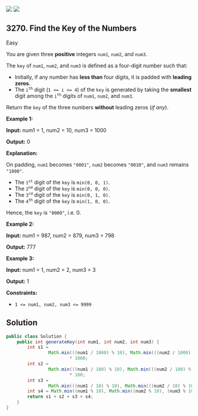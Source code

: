 [![](https://img.shields.io/github/stars/javadev/LeetCode-in-Java?label=Stars&style=flat-square)](https://github.com/javadev/LeetCode-in-Java)
[![](https://img.shields.io/github/forks/javadev/LeetCode-in-Java?label=Fork%20me%20on%20GitHub%20&style=flat-square)](https://github.com/javadev/LeetCode-in-Java/fork)

## 3270\. Find the Key of the Numbers

Easy

You are given three **positive** integers `num1`, `num2`, and `num3`.

The `key` of `num1`, `num2`, and `num3` is defined as a four-digit number such that:

*   Initially, if any number has **less than** four digits, it is padded with **leading zeros**.
*   The <code>i<sup>th</sup></code> digit (`1 <= i <= 4`) of the `key` is generated by taking the **smallest** digit among the <code>i<sup>th</sup></code> digits of `num1`, `num2`, and `num3`.

Return the `key` of the three numbers **without** leading zeros (_if any_).

**Example 1:**

**Input:** num1 = 1, num2 = 10, num3 = 1000

**Output:** 0

**Explanation:**

On padding, `num1` becomes `"0001"`, `num2` becomes `"0010"`, and `num3` remains `"1000"`.

*   The <code>1<sup>st</sup></code> digit of the `key` is `min(0, 0, 1)`.
*   The <code>2<sup>nd</sup></code> digit of the `key` is `min(0, 0, 0)`.
*   The <code>3<sup>rd</sup></code> digit of the `key` is `min(0, 1, 0)`.
*   The <code>4<sup>th</sup></code> digit of the `key` is `min(1, 0, 0)`.

Hence, the `key` is `"0000"`, i.e. 0.

**Example 2:**

**Input:** num1 = 987, num2 = 879, num3 = 798

**Output:** 777

**Example 3:**

**Input:** num1 = 1, num2 = 2, num3 = 3

**Output:** 1

**Constraints:**

*   `1 <= num1, num2, num3 <= 9999`

## Solution

```java
public class Solution {
    public int generateKey(int num1, int num2, int num3) {
        int s1 =
                Math.min(((num1 / 1000) % 10), Math.min(((num2 / 1000) % 10), ((num3 / 1000) % 10)))
                        * 1000;
        int s2 =
                Math.min(((num1 / 100) % 10), Math.min(((num2 / 100) % 10), ((num3 / 100) % 10)))
                        * 100;
        int s3 =
                Math.min(((num1 / 10) % 10), Math.min(((num2 / 10) % 10), ((num3 / 10) % 10))) * 10;
        int s4 = Math.min((num1 % 10), Math.min((num2 % 10), (num3 % 10)));
        return s1 + s2 + s3 + s4;
    }
}
```